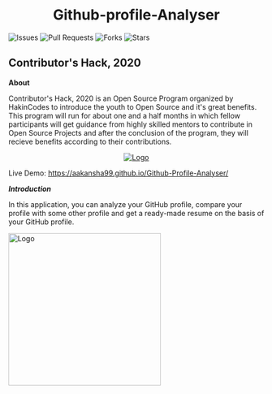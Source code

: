 <h1 align= "center"><b>Github-profile-Analyser</b></h1>

![Issues](https://img.shields.io/github/issues/Aakansha99/Github-Profile-Analyser)
![Pull Requests](https://img.shields.io/github/issues-pr/Aakansha99/Github-Profile-Analyser?)
![Forks](https://img.shields.io/github/forks/Aakansha99/Github-Profile-Analyser)
![Stars](https://img.shields.io/github/stars/Aakansha99/Github-Profile-Analyser)

## Contributor's Hack, 2020

****About****

Contributor's Hack, 2020 is an Open Source Program organized by HakinCodes to introduce the youth to Open Source and it's great benefits. This program will run for about one and a half months in which fellow participants will get guidance from highly skilled mentors to contribute in Open Source Projects and after the conclusion of the program, they will recieve benefits according to their contributions.

<p align="center">
  <a href="https://hakincodes.tech/">
    <img src="https://dev-to-uploads.s3.amazonaws.com/i/l03dhrni2dxfgi67hx78.jpeg" alt="Logo">
  </a>
</p>


Live Demo:  https://aakansha99.github.io/Github-Profile-Analyser/

***Introduction***

In this application, you can analyze your GitHub profile, compare your profile with some other profile and get a ready-made resume on the basis of your GitHub profile.



<img src="https://media.giphy.com/media/du3J3cXyzhj75IOgvA/giphy.gif" alt="Logo" width="300">
